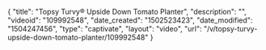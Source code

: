 {
    "title": "Topsy Turvy&reg; Upside Down Tomato Planter",
    "description": "",
    "videoid": "109992548",
    "date_created": "1502523423",
    "date_modified": "1504247456",
    "type": "captivate",
    "layout": "video",
    "url": "\/v\/topsy-turvy-upside-down-tomato-planter\/109992548"
}